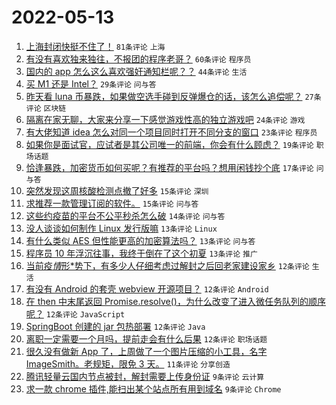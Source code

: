 # 2022-05-13

1. [上海封闭快挺不住了！](https://www.v2ex.com/t/852577) `81条评论` `上海`
1. [有没有喜欢独来独往，不报团的程序老哥？](https://www.v2ex.com/t/852565) `60条评论` `程序员`
1. [国内的 app 怎么这么喜欢强奸通知栏呢？？](https://www.v2ex.com/t/852557) `44条评论` `生活`
1. [买 M1 还是 Intel？](https://www.v2ex.com/t/852578) `29条评论` `问与答`
1. [昨天看 luna 币暴跌，如果做空选手碰到反弹爆仓的话，该怎么追偿呢？](https://www.v2ex.com/t/852594) `27条评论` `区块链`
1. [隔离在家无聊，大家来分享一下感觉游戏性高的独立游戏吧](https://www.v2ex.com/t/852549) `24条评论` `游戏`
1. [有大佬知道 idea 怎么对同一个项目同时打开不同分支的窗口](https://www.v2ex.com/t/852571) `23条评论` `程序员`
1. [如果你是面试官，应试者是其公司唯一的前端，你会有什么顾虑？](https://www.v2ex.com/t/852544) `19条评论` `职场话题`
1. [恰逢暴跌，加密货币如何买呢？有推荐的平台吗？想用闲钱抄个底](https://www.v2ex.com/t/852600) `17条评论` `问与答`
1. [突然发现这周核酸检测点撤了好多](https://www.v2ex.com/t/852556) `15条评论` `深圳`
1. [求推荐一款管理订阅的软件。](https://www.v2ex.com/t/852548) `15条评论` `问与答`
1. [这些约疫苗的平台不公平秒杀怎么破](https://www.v2ex.com/t/852579) `14条评论` `问与答`
1. [没人谈谈如何制作 Linux 发行版嘛](https://www.v2ex.com/t/852581) `13条评论` `Linux`
1. [有什么类似 AES 但性能更高的加密算法吗？](https://www.v2ex.com/t/852574) `13条评论` `问与答`
1. [程序员 10 年浮沉往事，我终于倒在了这个初夏](https://www.v2ex.com/t/852558) `13条评论` `推广`
1. [当前疫*情*形*势下，有多少人仔细考虑过解封之后回老家建设家乡](https://www.v2ex.com/t/852617) `12条评论` `生活`
1. [有没有 Android 的套壳 webview 开源项目？](https://www.v2ex.com/t/852609) `12条评论` `Android`
1. [在 then 中末尾返回 Promise.resolve()，为什么改变了进入微任务队列的顺序呢？](https://www.v2ex.com/t/852602) `12条评论` `JavaScript`
1. [SpringBoot 创建的 jar 包热部署](https://www.v2ex.com/t/852576) `12条评论` `Java`
1. [离职一定需要一个月吗，提前走会有什么后果](https://www.v2ex.com/t/852552) `12条评论` `职场话题`
1. [很久没有做新 App 了，上周做了一个图片压缩的小工具，名字 ImageSmith。老规矩，限免 3 天。](https://www.v2ex.com/t/852547) `11条评论` `分享创造`
1. [腾讯轻量云国内节点被封，解封需要上传身份证](https://www.v2ex.com/t/852608) `9条评论` `云计算`
1. [求一款 chrome 插件,能扫出某个站点所有用到域名](https://www.v2ex.com/t/852582) `9条评论` `Chrome`
